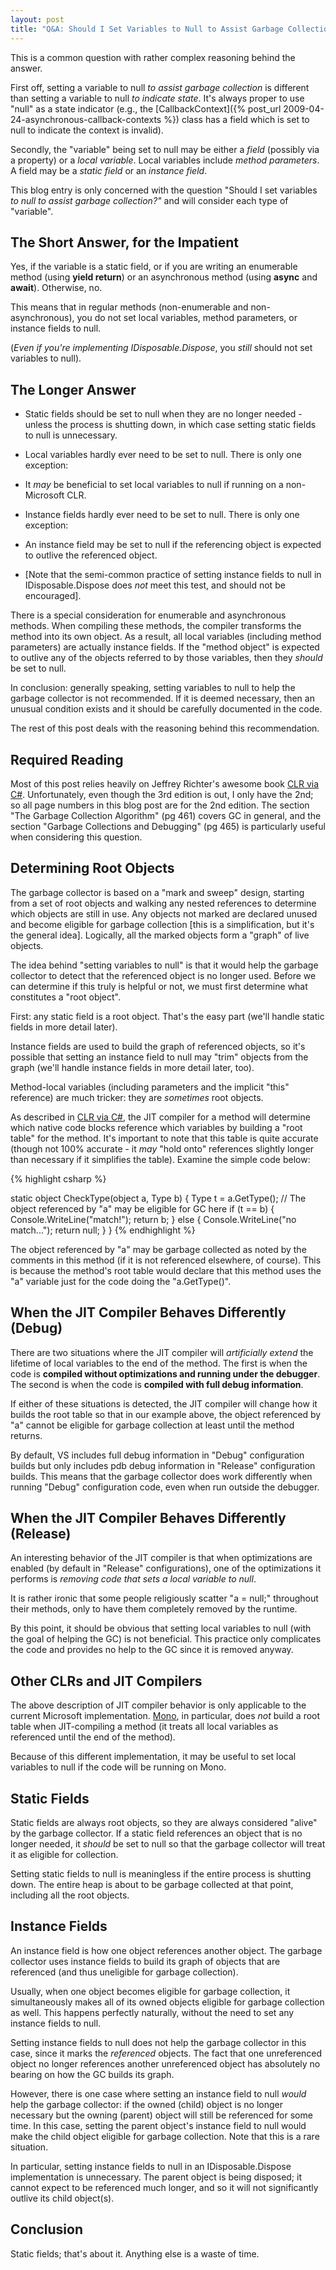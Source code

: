 ```yaml
---
layout: post
title: "Q&A: Should I Set Variables to Null to Assist Garbage Collection?"
---
```

This is a common question with rather complex reasoning behind the answer.

First off, setting a variable to null _to assist garbage collection_ is different than setting a variable to null _to indicate state_. It's always proper to use "null" as a state indicator (e.g., the [CallbackContext]({% post_url 2009-04-24-asynchronous-callback-contexts %}) class has a field which is set to null to indicate the context is invalid).

Secondly, the "variable" being set to null may be either a _field_ (possibly via a property) or a _local variable_. Local variables include _method parameters_. A field may be a _static field_ or an _instance field_.

This blog entry is only concerned with the question "Should I set variables _to null to assist garbage collection?"_ and will consider each type of "variable".

## The Short Answer, for the Impatient

Yes, if the variable is a static field, or if you are writing an enumerable method (using **yield return**) or an asynchronous method (using **async** and **await**). Otherwise, no.

This means that in regular methods (non-enumerable and non-asynchronous), you do not set local variables, method parameters, or instance fields to null.

(_Even if you're implementing IDisposable.Dispose_, you _still_ should not set variables to null).

## The Longer Answer

- Static fields should be set to null when they are no longer needed - unless the process is shutting down, in which case setting static fields to null is unnecessary.
- Local variables hardly ever need to be set to null. There is only one exception:

 - It _may_ be beneficial to set local variables to null if running on a non-Microsoft CLR.

 - Instance fields hardly ever need to be set to null. There is only one exception:

  - An instance field may be set to null if the referencing object is expected to outlive the referenced object.
  - [Note that the semi-common practice of setting instance fields to null in IDisposable.Dispose does _not_ meet this test, and should not be encouraged].

There is a special consideration for enumerable and asynchronous methods. When compiling these methods, the compiler transforms the method into its own object. As a result, all local variables (including method parameters) are actually instance fields. If the "method object" is expected to outlive any of the objects referred to by those variables, then they _should_ be set to null.

In conclusion: generally speaking, setting variables to null to help the garbage collector is not recommended. If it is deemed necessary, then an unusual condition exists and it should be carefully documented in the code.

The rest of this post deals with the reasoning behind this recommendation.

## Required Reading

Most of this post relies heavily on Jeffrey Richter's awesome book [CLR via C#](http://www.amazon.com/gp/product/0735627045?ie=UTF8&tag=stepheclearys-20&linkCode=as2&camp=1789&creative=390957&creativeASIN=0735627045). Unfortunately, even though the 3rd edition is out, I only have the 2nd; so all page numbers in this blog post are for the 2nd edition. The section "The Garbage Collection Algorithm" (pg 461) covers GC in general, and the section "Garbage Collections and Debugging" (pg 465) is particularly useful when considering this question.

## Determining Root Objects

The garbage collector is based on a "mark and sweep" design, starting from a set of root objects and walking any nested references to determine which objects are still in use. Any objects not marked are declared unused and become eligible for garbage collection [this is a simplification, but it's the general idea]. Logically, all the marked objects form a "graph" of live objects.

The idea behind "setting variables to null" is that it would help the garbage collector to detect that the referenced object is no longer used. Before we can determine if this truly is helpful or not, we must first determine what constitutes a "root object".

First: any static field is a root object. That's the easy part (we'll handle static fields in more detail later).

Instance fields are used to build the graph of referenced objects, so it's possible that setting an instance field to null may "trim" objects from the graph (we'll handle instance fields in more detail later, too).

Method-local variables (including parameters and the implicit "this" reference) are much tricker: they are _sometimes_ root objects.

As described in [CLR via C#](http://www.amazon.com/gp/product/0735627045?ie=UTF8&tag=stepheclearys-20&linkCode=as2&camp=1789&creative=390957&creativeASIN=0735627045), the JIT compiler for a method will determine which native code blocks reference which variables by building a "root table" for the method. It's important to note that this table is quite accurate (though not 100% accurate - it _may_ "hold onto" references slightly longer than necessary if it simplifies the table). Examine the simple code below:

{% highlight csharp %}

static object CheckType(object a, Type b)
{
  Type t = a.GetType();
  // The object referenced by "a" may be eligible for GC here
  if (t == b)
  {
    Console.WriteLine("match!");
    return b;
  }
  else
  {
    Console.WriteLine("no match...");
    return null;
  }
}
{% endhighlight %}

The object referenced by "a" may be garbage collected as noted by the comments in this method (if it is not referenced elsewhere, of course). This is because the method's root table would declare that this method uses the "a" variable just for the code doing the "a.GetType()".

## When the JIT Compiler Behaves Differently (Debug)

There are two situations where the JIT compiler will _artificially extend_ the lifetime of local variables to the end of the method. The first is when the code is **compiled without optimizations and running under the debugger**. The second is when the code is **compiled with full debug information**.

If either of these situations is detected, the JIT compiler will change how it builds the root table so that in our example above, the object referenced by "a" cannot be eligible for garbage collection at least until the method returns.

By default, VS includes full debug information in "Debug" configuration builds but only includes pdb debug information in "Release" configuration builds. This means that the garbage collector does work differently when running "Debug" configuration code, even when run outside the debugger.

## When the JIT Compiler Behaves Differently (Release)

An interesting behavior of the JIT compiler is that when optimizations are enabled (by default in "Release" configurations), one of the optimizations it performs is _removing code that sets a local variable to null_.

It is rather ironic that some people religiously scatter "a = null;" throughout their methods, only to have them completely removed by the runtime.

By this point, it should be obvious that setting local variables to null (with the goal of helping the GC) is not beneficial. This practice only complicates the code and provides no help to the GC since it is removed anyway.

## Other CLRs and JIT Compilers

The above description of JIT compiler behavior is only applicable to the current Microsoft implementation. [Mono](http://www.mono-project.com/Compacting_GC), in particular, does _not_ build a root table when JIT-compiling a method (it treats all local variables as referenced until the end of the method).

Because of this different implementation, it may be useful to set local variables to null if the code will be running on Mono.

## Static Fields

Static fields are always root objects, so they are always considered "alive" by the garbage collector. If a static field references an object that is no longer needed, it _should_ be set to null so that the garbage collector will treat it as eligible for collection.

Setting static fields to null is meaningless if the entire process is shutting down. The entire heap is about to be garbage collected at that point, including all the root objects.

## Instance Fields

An instance field is how one object references another object. The garbage collector uses instance fields to build its graph of objects that are referenced (and thus uneligible for garbage collection).

Usually, when one object becomes eligible for garbage collection, it simultaneously makes all of its owned objects eligible for garbage collection as well. This happens perfectly naturally, without the need to set any instance fields to null.

Setting instance fields to null does not help the garbage collector in this case, since it marks the _referenced_ objects. The fact that one unreferenced object no longer references another unreferenced object has absolutely no bearing on how the GC builds its graph.

However, there is one case where setting an instance field to null _would_ help the garbage collector: if the owned (child) object is no longer necessary but the owning (parent) object will still be referenced for some time. In this case, setting the parent object's instance field to null would make the child object eligible for garbage collection. Note that this is a rare situation.

In particular, setting instance fields to null in an IDisposable.Dispose implementation is unnecessary. The parent object is being disposed; it cannot expect to be referenced much longer, and so it will not significantly outlive its child object(s).

## Conclusion

Static fields; that's about it. Anything else is a waste of time.

